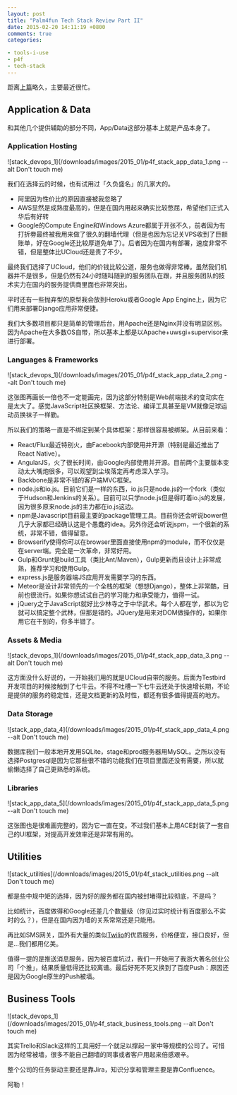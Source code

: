 ```yaml
---
layout: post
title: "Palm4fun Tech Stack Review Part II"
date: 2015-02-20 14:11:19 +0800
comments: true
categories:

- tools-i-use
- p4f
- tech-stack
---
```


距离[上篇](https://lenciel.com/2015/01/p4f-tech-stack-part-1-devops/)略久，主要最近很忙。

## Application & Data

和其他几个提供辅助的部分不同，App/Data这部分基本上就是产品本身了。

### Application Hosting

![stack_devops_1](/downloads/images/2015_01/p4f_stack_app_data_1.png --alt Don't touch me)

我们在选择云的时候，也有试用过「久负盛名」的几家大的。

- 阿里因为性价比的原因直接被我忽略了
- AWS显然是成熟度最高的，但是在国内用起来确实比较憋屈，希望他们正式入华后有好转
- Google的Compute Engine和Windows Azure都属于开张不久，前者因为有打折劵最终被我用来做了很久的翻墙代理（但是也因为忘记关VPS收到了巨额账单，好在Google还比较厚道免单了）。后者因为在国内有部署，速度非常不错，但是整体比UCloud还是贵了不少。

最终我们选择了UCloud，他们的价钱比较公道，服务也做得非常棒。虽然我们机器并不是很多，但是仍然有24小时随叫随到的服务团队在跟，并且服务团队的技术实力在国内的服务提供商里面也非常突出。

平时还有一些抛弃型的原型我会放到Heroku或者Google App Engine上，因为它们用来部署Django应用非常便捷。

我们大多数项目都只是简单的管理后台，用Apache还是Nginx并没有明显区别。因为Apache在大多数OS自带，所以基本上都是以Apache+uwsgi+supervisor来进行部署。

### Languages & Frameworks

![stack_devops_1](/downloads/images/2015_01/p4f_stack_app_data_2.png --alt Don't touch me)

这张图再画长一倍也不一定能画完，因为这部分特别是Web前端技术的变动实在是太大了。感觉JavaScript社区换框架、方法论、编译工具甚至是VM就像足球运动员换袜子一样勤。

所以我们的策略一直是不绑定到某个具体框架：那样很容易被绑架。从目前来看：

- React/Flux最近特别火，由Facebook内部使用并开源（特别是最近推出了React Native）。
- AngularJS，火了很长时间，由Google内部使用并开源。目前两个主要版本变动太大嘴炮很多，可以观望到尘埃落定再考虑深入学习。
- Backbone是非常不错的客户端MVC框架。
- node.js和io.js。目前它们是一样的东西，io.js只是node.js的一个fork（类似于Hudson和Jenkins的关系）。目前可以只学node.js但是得盯着io.js的发展，因为很多原来node.js的主力都在io.js这边。
- npm是Javascript目前最主要的package管理工具。目前你还会听说bower但几乎大家都已经确认这是个愚蠢的idea。另外你还会听说jspm，一个很新的系统，非常不错，值得留意。
- Browserify使得你可以在browser里面直接使用npm的module，而不仅仅是在server端。完全是一次革命，非常好用。
- Gulp和Grunt是build工具（类比Ant/Maven），Gulp更新而且设计上非常成熟，推荐学习和使用Gulp。
- express.js是服务器端JS应用开发需要学习的东西。
- Meteor是设计非常领先的一个全栈的框架（想想Django），整体上非常酷，目前也很流行。如果你想试试自己的学习能力和承受能力，值得一试。
- jQuery之于JavaScript就好比少林寺之于中华武术。每个人都在学，都以为它就可以搞定整个武林，但那是错的。JQuery是用来对DOM做操作的，如果你用它在干别的，你多半错了。

### Assets & Media

![stack_devops_1](/downloads/images/2015_01/p4f_stack_app_data_3.png --alt Don't touch me)

这方面没什么好说的，一开始我们用的就是UCloud自带的服务。后面为Testbird开发项目的时候接触到了七牛云。不得不吐槽一下七牛云还处于快速增长期，不论是提供的服务的稳定性，还是文档更新的及时性，都还有很多值得提高的地方。

### Data Storage

![stack_app_data_4](/downloads/images/2015_01/p4f_stack_app_data_4.png --alt Don't touch me)

数据库我们一般本地开发用SQLite，stage和prod服务器用MySQL。之所以没有选择Postgresql是因为它那些很不错的功能我们在项目里面还没有需要，所以就偷懒选择了自己更熟悉的系统。

### Libraries

![stack_app_data_5](/downloads/images/2015_01/p4f_stack_app_data_5.png --alt Don't touch me)

这张图也是很难画完整的，因为它一直在变。不过我们基本上用ACE封装了一套自己的UI框架，对提高开发效率还是非常有用的。

## Utilities

![stack_utilities](/downloads/images/2015_01/p4f_stack_utilities.png --alt Don't touch me)

都是些中规中矩的选择，因为好的服务都在国内被封堵得比较彻底，不是吗？

比如统计，百度做得和Google还差几个数量级（你见过实时统计有百度那么不实时的么？），但是在国内因为墙的关系常常还是只能用。

再比如SMS网关，国外有大量的类似[Twilio](https://www.twilio.com/sms/toll-free)的优质服务，价格便宜，接口良好，但是...我们都用亿美。

值得一提的是推送消息服务，因为被百度坑过，我们一开始用了我浙大著名创业公司「个推」，结果质量低得还比较离谱。最后好死不死又换到了百度Push：原因还是因为Google原生的Push被墙。

## Business Tools

![stack_devops_1](/downloads/images/2015_01/p4f_stack_business_tools.png --alt Don't touch me)

其实Trello和Slack这样的工具用好一个就足以撑起一家中等规模的公司了。可惜因为经常被墙，很多不能自己翻墙的同事或者客户用起来倍感艰辛。

整个公司的任务驱动主要还是靠Jira，知识分享和管理主要是靠Confluence。

阿勒！